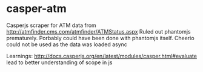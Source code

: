 # casper-atm
Casperjs scraper for ATM data from http://atmfinder.cms.com/atmfinder/ATMStatus.aspx
Ruled out phantomjs prematurely. Porbably could have been done with phantomjs itself.
Cheerio could not be used as the data was loaded async 

Learnings: 
http://docs.casperjs.org/en/latest/modules/casper.html#evaluate  lead to better understanding of scope in js
